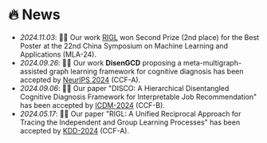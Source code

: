 # 🔥 News
- *2024.11.03*: 🎉🎉 Our work [RIGL](https://doi.org/10.1145/3637528.3671711) won Second Prize (2nd place) for the Best Poster at the 22nd China Symposium on Machine Learning and Applications (MLA-24).
- *2024.09.26*: 🎉🎉 Our work **DisenGCD** proposing a meta-multigraph-assisted graph learning framework for cognitive diagnosis has been accepted by [NeurIPS 2024](https://neurips.cc/) (CCF-A).
- *2024.09.06*: 🎉🎉 Our paper "DISCO: A Hierarchical Disentangled Cognitive Diagnosis Framework for Interpretable Job Recommendation" has been accepted by [ICDM-2024](https://www.icdm2024.org/accepted_papers/) (CCF-B). 
- *2024.05.17*: 🎉🎉 Our paper "RIGL: A Unified Reciprocal Approach for Tracing the Independent and Group Learning Processes" has been accepted by [KDD-2024](https://kdd2024.kdd.org/research-track-papers/) (CCF-A). 
